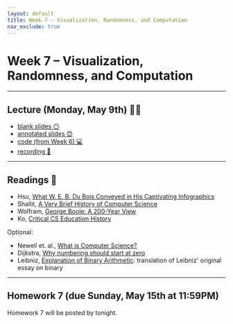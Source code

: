 ```yaml
---
layout: default
title: Week 7 – Visualization, Randomness, and Computation
nav_exclude: true
---
```


<script src="https://cdn.mathjax.org/mathjax/latest/MathJax.js?config=TeX-AMS-MML_HTMLorMML" type="text/javascript"></script>

# Week 7 – Visualization, Randomness, and Computation

---

## Lecture (Monday, May 9th) 👨‍🏫

- [blank slides 😶](../../slides/lec07.pdf)
- [annotated slides 😊](../../slides/lec07-annotated.pdf)
- [code (from Week 6) 💻](http://datahub.ucsd.edu/user-redirect/git-sync?repo=https://github.com/dsc-courses/dsc90-2022-sp&subPath=lecture/lec06/lec06.ipynb)
- [recording 🎥](https://youtu.be/8ZRWmxUrpNY)

---

## Readings 📖

- Hsu, [What W. E. B. Du Bois Conveyed in His Captivating Infographics](https://www.newyorker.com/books/page-turner/what-web-du-bois-conveyed-in-his-captivating-infographics)
- Shallit, [A Very Brief History of Computer Science](https://cs.uwaterloo.ca/~shallit/Courses/134/history.html)
- Wolfram, [George Boole: A 200-Year View](https://writings.stephenwolfram.com/2015/11/george-boole-a-200-year-view/)
- Ko, [Critical CS Education History](https://criticallyconsciouscomputing.org/history)

Optional:
- Newell et. al., [What is Computer Science?](https://www.cs.cmu.edu/~choset/whatiscs.html)
- Dijkstra, [Why numbering should start at zero](https://www.cs.utexas.edu/users/EWD/transcriptions/EWD08xx/EWD831.html)
- Leibniz, [Explanation of Binary Arithmetic](http://www.leibniz-translations.com/binary.htm): translation of Leibniz' original essay on binary


---

## Homework 7 (due Sunday, May 15th at 11:59PM)

Homework 7 will be posted by tonight.

<!-- Click [here](http://datahub.ucsd.edu/user-redirect/git-sync?repo=https://github.com/dsc-courses/dsc90-2022-sp&subPath=homework/hw07/hw07-student.ipynb) to access the homework on DataHub. -->